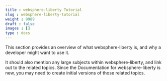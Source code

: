 ```yaml
---
title : websphere-liberty Tutorial
slug : websphere-liberty-tutorial
weight : 9989
draft : false
images : []
type : docs
---
```


This section provides an overview of what websphere-liberty is, and why a developer might want to use it.

It should also mention any large subjects within websphere-liberty, and link out to the related topics.  Since the Documentation for websphere-liberty is new, you may need to create initial versions of those related topics.

